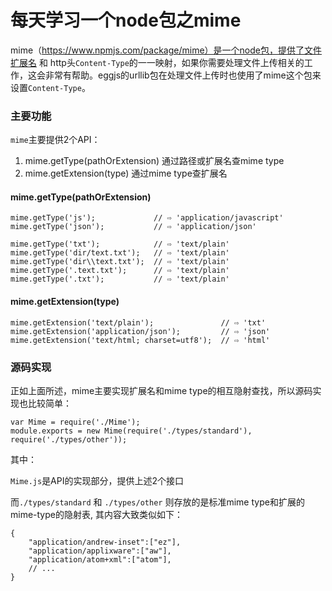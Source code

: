# 每天学习一个node包之mime


mime（https://www.npmjs.com/package/mime）是一个node包，提供了文件扩展名 和 http头`Content-Type`的一一映射，如果你需要处理文件上传相关的工作，这会非常有帮助。eggjs的urllib包在处理文件上传时也使用了mime这个包来设置`Content-Type`。

### 主要功能

`mime`主要提供2个API：

1. mime.getType(pathOrExtension) 通过路径或扩展名查mime type
2. mime.getExtension(type) 通过mime type查扩展名

#### mime.getType(pathOrExtension)


	mime.getType('js');             // ⇨ 'application/javascript'
	mime.getType('json');           // ⇨ 'application/json'
	 
	mime.getType('txt');            // ⇨ 'text/plain'
	mime.getType('dir/text.txt');   // ⇨ 'text/plain'
	mime.getType('dir\\text.txt');  // ⇨ 'text/plain'
	mime.getType('.text.txt');      // ⇨ 'text/plain'
	mime.getType('.txt');           // ⇨ 'text/plain'
	
#### mime.getExtension(type)

	mime.getExtension('text/plain');               // ⇨ 'txt'
	mime.getExtension('application/json');         // ⇨ 'json'
	mime.getExtension('text/html; charset=utf8');  // ⇨ 'html'
	
### 源码实现
正如上面所述，mime主要实现扩展名和mime type的相互隐射查找，所以源码实现也比较简单：

	var Mime = require('./Mime');
	module.exports = new Mime(require('./types/standard'), require('./types/other'));
	
其中：

`Mime.js`是API的实现部分，提供上述2个接口

而`./types/standard` 和 `./types/other` 则存放的是标准mime type和扩展的mime-type的隐射表, 其内容大致类似如下：

	{ 
		"application/andrew-inset":["ez"],
		"application/applixware":["aw"],
		"application/atom+xml":["atom"],
		// ...
	}